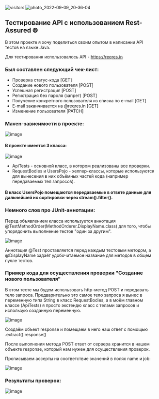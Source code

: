 ![visitors](https://visitor-badge.glitch.me/badge?page_id=neblessed)
![photo_2022-09-09_20-36-04](https://user-images.githubusercontent.com/110935510/189412450-4f3ce97c-8727-45bb-be68-347155a74a9e.png)

## Тестирование API с использованием Rest-Assured 🌐
В этом проекте я хочу поделиться своим опытом в написании API тестов на языке Java. 

Для тестирования использовалось API - https://reqres.in 

### Был составлен следующий чек-лист:
- Проверка статус-кода [GET]
- Создание нового пользователя [POST]
- Успешная регистрация [POST]
- Регистрация без пароля (запрет) [POST]
- Получение конкретного пользователя из списка по e-mail [GET]
- E-mail заканчивается на @reqres.in [GET]
- Изменение пользователя [PATCH]

### Maven-зависимости в проекте:
![image](https://user-images.githubusercontent.com/110935510/189408867-8b55cd72-5e57-45be-b59a-d48a983a2f73.png)

#### В проекте имеется 3 класса:
![image](https://user-images.githubusercontent.com/110935510/189409826-f8dd647f-db47-4cef-a514-a01c0d1a2e5b.png)

- ApiTests - основной класс, в котором реализованы все проверки.
- RequestBodies и UsersPojo - хелпер-классы, которые используются для вынесения в них объёмных частей кода (например передаваемых тел запросов).
#### В класс UsersPojo помещаются передаваемые в ответе данные для дальнейшей их сортировки через stream().filter(). 

### Немного слов про JUnit-аннотации: 

Перед объявлением класса используется аннотация @TestMethodOrder(MethodOrderer.DisplayName.class) для того, чтобы упорядочить выполнение тестов "один за другим".

![image](https://user-images.githubusercontent.com/110935510/189411023-dc2ba880-fda2-4043-b489-8e17a7f43a55.png)

Аннотация @Test проставляется перед каждым тестовым методом, а @DisplayName задаёт удобочитаемое название для методов в общем пулле тестов.

### Пример кода для осуществления проверки "Создание нового пользователя"
В этом тесте мы будем использовать http-метод POST и передавать тело запроса.
Предварительно это самое тело запроса я вынес в переменную типа String в класс RequestBodies, а в моём главном классе (ApiTests) я просто экстендю класс с телами запросов и использую созданную переменную.

![image](https://user-images.githubusercontent.com/110935510/189415073-59cbc93e-4336-493a-83e2-b11f5bdf7767.png)

Создаём объект response и помещаем в него наш ответ с помощью .extract().response()

После выполнения метода POST ответ от сервера хранится в нашем объекте response, который нам нужен для осуществления проверок.

Прописываем ассерты на соответствие значений в полях name и job: 

![image](https://user-images.githubusercontent.com/110935510/189414276-2af9bba9-9e69-45cc-a7d2-c0fe8a2c7a30.png)


### Результаты проверок:
![image](https://user-images.githubusercontent.com/110935510/189410163-d4484fb3-ce3d-4738-85c8-efb4b8d5f38f.png)





